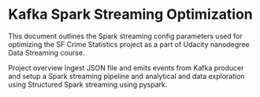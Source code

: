 # Kafka Spark Streaming Optimization

This document outlines the Spark streaming config parameters used for optimizing the SF Crime Statistics project as a part of Udacity nanodegree Data Streaming course.

Project overview
Ingest JSON file and emits events from Kafka producer and setup a Spark streaming pipeline and analytical and data exploration using Structured Spark streaming using pyspark. 
